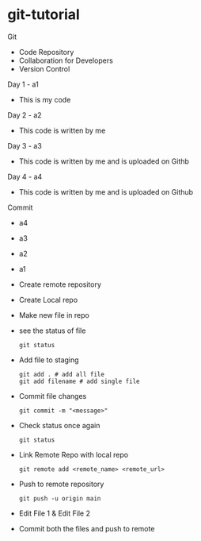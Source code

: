 # git-tutorial

Git
 - Code Repository
 - Collaboration for Developers
 - Version Control


 Day 1 - a1
 - This is my code

 Day 2 - a2
 - This code is written by me

 Day 3 - a3
 - This code is written by me and is uploaded on Githb

 Day 4 - a4
 - This code is written by me and is uploaded on Github


Commit
- a4
- a3
- a2
- a1


- Create remote repository
- Create Local repo
- Make new file in repo 
- see the status of file  
    ```
    git status
    ```
- Add file to staging
    ```
    git add . # add all file
    git add filename # add single file
    ```
- Commit file changes
    ```
    git commit -m "<message>"
    ```
- Check status once again
    ```
    git status
    ```
- Link Remote Repo with local repo
    ```
    git remote add <remote_name> <remote_url>
    ```
- Push to remote repository
    ```
    git push -u origin main
    ```
- Edit File 1 & Edit File 2
- Commit both the files and push to remote
